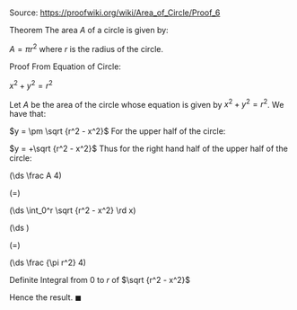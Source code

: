 # 

Source: https://proofwiki.org/wiki/Area_of_Circle/Proof_6

Theorem
The area $A$ of a circle is given by:

$A = \pi r^2$
where $r$ is the radius of the circle.


Proof
From Equation of Circle:

$x^2 + y^2 = r^2$

Let $A$ be the area of the circle whose equation is given by $x^2 + y^2 = r^2$.
We have that:

$y = \pm \sqrt {r^2 - x^2}$
For the upper half of the circle:

$y = +\sqrt {r^2 - x^2}$
Thus for the right hand half of the upper half of the circle:














\(\ds \frac A 4\)

\(=\)







\(\ds \int_0^r \sqrt {r^2 - x^2} \rd x\)




















\(\ds \)

\(=\)







\(\ds \frac {\pi r^2} 4\)





Definite Integral from $0$ to $r$ of $\sqrt {r^2 - x^2}$



Hence the result.
$\blacksquare$





